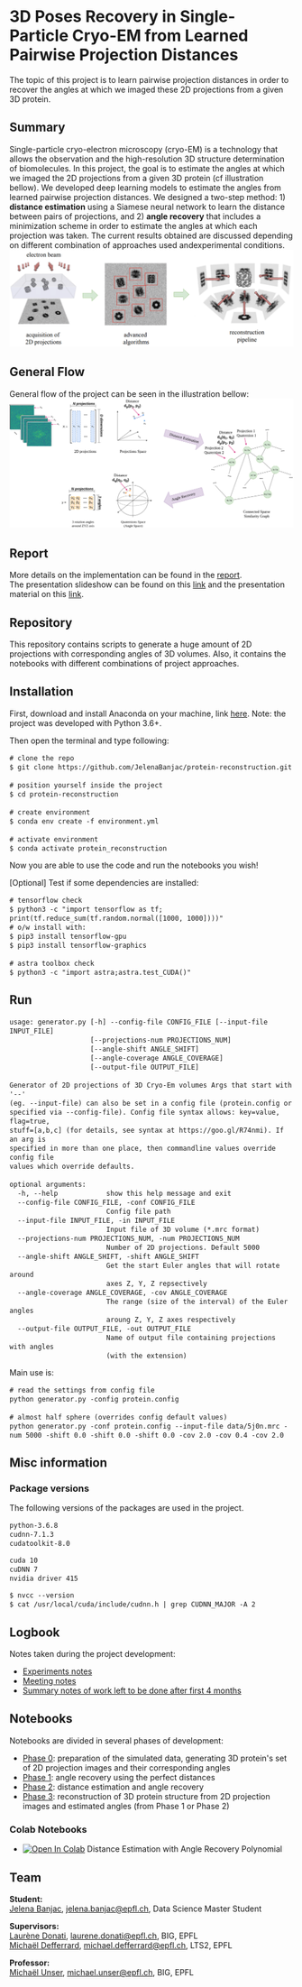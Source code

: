 # 3D Poses Recovery in Single-Particle Cryo-EM from Learned Pairwise Projection Distances

The topic of this project is to learn pairwise projection distances in order to recover the angles at which we imaged these 2D projections from a given 3D protein.

## Summary
Single-particle cryo-electron microscopy (cryo-EM) is a technology that allows the observation and the high-resolution 3D structure determination of biomolecules. In this project, the goal is to estimate the angles at which we imaged the 2D projections from a given 3D protein (cf illustration bellow). We developed deep learning models to estimate the angles from learned pairwise projection distances. We designed a two-step method: 1) **distance estimation** using a Siamese neural network to learn the distance between pairs of projections, and 2) **angle recovery** that includes a minimization scheme in order to estimate the angles at which each projection was taken. The current results obtained are discussed depending on different combination of approaches used andexperimental conditions.
![images/spcryoem.png](images/spcryoem.png)

## General Flow
General flow of the project can be seen in the illustration bellow:
![images/protein_flow.png](images/protein_flow.png)

## Report
More details on the implementation can be found in the [report](reports/Report_BIGSemesterProject_JelenaBanjac.pdf).  
The presentation slideshow can be found on this [link](https://docs.google.com/presentation/d/e/2PACX-1vSeN_Zd4mL9ScdvlEAIib4QFq3kkUxojnj-YBEAGuxKxPDQ48PCL2Y_JBT4cn_UBcIFhPp_YnNZZF1c/pub?start=true&loop=false&delayms=3000) and the presentation material on this [link](reports/Presentation_BIGSemesterProject_JelenaBanjac.pdf).

## Repository
This repository contains scripts to generate a huge amount of 2D projections with corresponding angles of 3D volumes. 
Also, it contains the notebooks with different combinations of project approaches.

## Installation
First, download and install Anaconda on your machine, link [here](https://www.anaconda.com/products/individual). Note: the project was developed with Python 3.6+.

Then open the terminal and type following:
```
# clone the repo
$ git clone https://github.com/JelenaBanjac/protein-reconstruction.git

# position yourself inside the project
$ cd protein-reconstruction

# create environment
$ conda env create -f environment.yml

# activate environment
$ conda activate protein_reconstruction
```
Now you are able to use the code and run the notebooks you wish!

[Optional] Test if some dependencies are installed:
```
# tensorflow check
$ python3 -c "import tensorflow as tf; print(tf.reduce_sum(tf.random.normal([1000, 1000])))"
# o/w install with: 
$ pip3 install tensorflow-gpu
$ pip3 install tensorflow-graphics

# astra toolbox check
$ python3 -c "import astra;astra.test_CUDA()"
```

## Run

```
usage: generator.py [-h] --config-file CONFIG_FILE [--input-file INPUT_FILE]
                    [--projections-num PROJECTIONS_NUM]
                    [--angle-shift ANGLE_SHIFT]
                    [--angle-coverage ANGLE_COVERAGE]
                    [--output-file OUTPUT_FILE]

Generator of 2D projections of 3D Cryo-Em volumes Args that start with '--'
(eg. --input-file) can also be set in a config file (protein.config or
specified via --config-file). Config file syntax allows: key=value, flag=true,
stuff=[a,b,c] (for details, see syntax at https://goo.gl/R74nmi). If an arg is
specified in more than one place, then commandline values override config file
values which override defaults.

optional arguments:
  -h, --help            show this help message and exit
  --config-file CONFIG_FILE, -conf CONFIG_FILE
                        Config file path
  --input-file INPUT_FILE, -in INPUT_FILE
                        Input file of 3D volume (*.mrc format)
  --projections-num PROJECTIONS_NUM, -num PROJECTIONS_NUM
                        Number of 2D projections. Default 5000
  --angle-shift ANGLE_SHIFT, -shift ANGLE_SHIFT
                        Get the start Euler angles that will rotate around
                        axes Z, Y, Z repsectively
  --angle-coverage ANGLE_COVERAGE, -cov ANGLE_COVERAGE
                        The range (size of the interval) of the Euler angles
                        aroung Z, Y, Z axes respectively
  --output-file OUTPUT_FILE, -out OUTPUT_FILE
                        Name of output file containing projections with angles
                        (with the extension)

```

Main use is:
```
# read the settings from config file
python generator.py -config protein.config

# almost half sphere (overrides config default values)
python generator.py -conf protein.config --input-file data/5j0n.mrc -num 5000 -shift 0.0 -shift 0.0 -shift 0.0 -cov 2.0 -cov 0.4 -cov 2.0
```

## Misc information

### Package versions
The following versions of the packages are used in the project.
```
python-3.6.8
cudnn-7.1.3
cudatoolkit-8.0
```
```
cuda 10
cuDNN 7
nvidia driver 415
```

```
$ nvcc --version
$ cat /usr/local/cuda/include/cudnn.h | grep CUDNN_MAJOR -A 2
```

## Logbook
Notes taken during the project development:
- [Experiments notes](https://app.box.com/s/8heyh18d473xetiqzu1eorkzk29ax40e)
- [Meeting notes](https://app.box.com/s/0x42ke3j5e6yyoomlhukcayf4qz3ezgw)
- [Summary notes of work left to be done after first 4 months](https://app.box.com/s/ndgnxrgompchlhr7o2hoqaalacjp98hd)

## Notebooks
Notebooks are divided in several phases of development:
- [Phase 0](notebooks/0-preparation): preparation of the simulated data, generating 3D protein's set of 2D projection images and their corresponding angles
- [Phase 1](notebooks/1-phase1): angle recovery using the perfect distances
- [Phase 2](notebooks/2-phase2): distance estimation and angle recovery
- [Phase 3](notebooks/3-reconstruction): reconstruction of 3D protein structure from 2D projection images and estimated angles (from Phase 1 or Phase 2) 

### Colab Notebooks
- [![Open In Colab](https://colab.research.google.com/assets/colab-badge.svg)](https://colab.research.google.com/github/JelenaBanjac/protein-reconstruction/blob/master/notebooks/2-phase2/distance_estimation_and_angle_recovery-test5j0nhalf-cov-polynomialAR.ipynb) Distance Estimation with Angle Recovery Polynomial

## Team
**Student:**  
[Jelena Banjac](https://jelenabanjac.com), jelena.banjac@epfl.ch, Data Science Master Student

**Supervisors:**  
[Laurène Donati](https://people.epfl.ch/laurene.donati?lang=en), laurene.donati@epfl.ch, BIG, EPFL  
[Michaël Defferrard](https://deff.ch/), michael.defferrard@epfl.ch, LTS2, EPFL

**Professor:**  
[Michaël Unser](http://bigwww.epfl.ch/unser/), michael.unser@epfl.ch, BIG, EPFL

